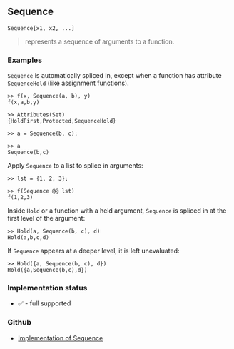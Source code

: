 ## Sequence

```
Sequence[x1, x2, ...]
```

> represents a sequence of arguments to a function.

### Examples

`Sequence` is automatically spliced in, except when a function has attribute `SequenceHold` (like assignment functions).

```
>> f(x, Sequence(a, b), y)
f(x,a,b,y)

>> Attributes(Set)
{HoldFirst,Protected,SequenceHold}

>> a = Sequence(b, c);

>> a
Sequence(b,c)
```

Apply `Sequence` to a list to splice in arguments:

```
>> lst = {1, 2, 3};

>> f(Sequence @@ lst)
f(1,2,3)
```

Inside `Hold` or a function with a held argument, `Sequence` is spliced in at the first level of the argument:

```
>> Hold(a, Sequence(b, c), d)
Hold(a,b,c,d)
```

If `Sequence` appears at a deeper level, it is left unevaluated:

```
>> Hold({a, Sequence(b, c), d})
Hold({a,Sequence(b,c),d})
```






### Implementation status

* &#x2705; - full supported

### Github

* [Implementation of Sequence](https://github.com/axkr/symja_android_library/blob/master/symja_android_library/matheclipse-core/src/main/java/org/matheclipse/core/builtin/PatternMatching.java#L1786) 
